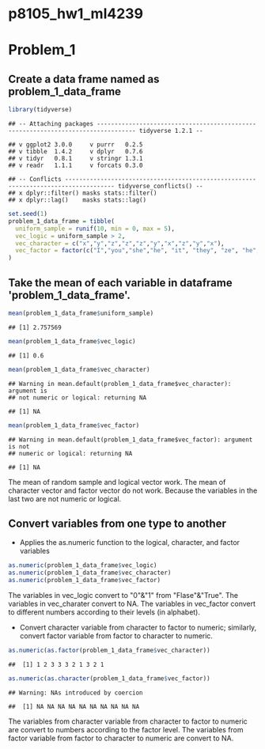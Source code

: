 p8105\_hw1\_ml4239
================

**Problem\_1**
==============

Create a data frame named as problem\_1\_data\_frame
----------------------------------------------------

``` r
library(tidyverse)
```

    ## -- Attaching packages --------------------------------------------------------------------------------- tidyverse 1.2.1 --

    ## v ggplot2 3.0.0     v purrr   0.2.5
    ## v tibble  1.4.2     v dplyr   0.7.6
    ## v tidyr   0.8.1     v stringr 1.3.1
    ## v readr   1.1.1     v forcats 0.3.0

    ## -- Conflicts ------------------------------------------------------------------------------------ tidyverse_conflicts() --
    ## x dplyr::filter() masks stats::filter()
    ## x dplyr::lag()    masks stats::lag()

``` r
set.seed(1)
problem_1_data_frame = tibble(
  uniform_sample = runif(10, min = 0, max = 5),
  vec_logic = uniform_sample > 2,
  vec_character = c("x","y","z","z","z","y","x","z","y","x"),
  vec_factor = factor(c("I","you","she","he", "it", "they", "ze", "he", "xe", "none"))
)
```

Take the mean of each variable in dataframe 'problem\_1\_data\_frame'.
----------------------------------------------------------------------

``` r
mean(problem_1_data_frame$uniform_sample)
```

    ## [1] 2.757569

``` r
mean(problem_1_data_frame$vec_logic)
```

    ## [1] 0.6

``` r
mean(problem_1_data_frame$vec_character)
```

    ## Warning in mean.default(problem_1_data_frame$vec_character): argument is
    ## not numeric or logical: returning NA

    ## [1] NA

``` r
mean(problem_1_data_frame$vec_factor)
```

    ## Warning in mean.default(problem_1_data_frame$vec_factor): argument is not
    ## numeric or logical: returning NA

    ## [1] NA

The mean of random sample and logical vector work.
The mean of character vector and factor vector do not work. Because the variables in the last two are not numeric or logical.

Convert variables from one type to another
------------------------------------------

-   Applies the as.numeric function to the logical, character, and factor variables

``` r
as.numeric(problem_1_data_frame$vec_logic)
as.numeric(problem_1_data_frame$vec_character)
as.numeric(problem_1_data_frame$vec_factor)
```

The variables in vec\_logic convert to "0"&"1" from "Flase"&"True".
The variables in vec\_charater convert to NA.
The variables in vec\_factor convert to different numbers according to their levels (in alphabet).

-   Convert character variable from character to factor to numeric; similarly, convert factor variable from factor to character to numeric.

``` r
as.numeric(as.factor(problem_1_data_frame$vec_character))
```

    ##  [1] 1 2 3 3 3 2 1 3 2 1

``` r
as.numeric(as.character(problem_1_data_frame$vec_factor))
```

    ## Warning: NAs introduced by coercion

    ##  [1] NA NA NA NA NA NA NA NA NA NA

The variables from character variable from character to factor to numeric are convert to numbers according to the factor level.
The variables from factor variable from factor to character to numeric are convert to NA.
